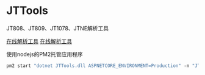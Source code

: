 ﻿# JTTools

JT808、JT809、JT1078、JTNE解析工具

<a href="http://jttools.smallchi.cn" target="_blank">在线解析工具</a>
<a href="https://jttools.smallchi.cn/" target="_blank">在线解析工具</a>

使用nodejs的PM2托管应用程序

``` 1
pm2 start "dotnet JTTools.dll ASPNETCORE_ENVIRONMENT=Production" -n "JTTools.18888" -o "/home/Logs/JTTools/out.log" -e "/home/Logs/JTTools/error.log"
```
